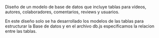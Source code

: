 Diseño de un modelo de base de datos 
que incluye tablas para vídeos, autores, colaboradores, comentarios, reviews y usuarios. 

En este diseño solo se ha desarrollado los modelos de las tablas para estructurar la Base de datos
y en el archivo db.js especificamos la relacion entre las tablas.